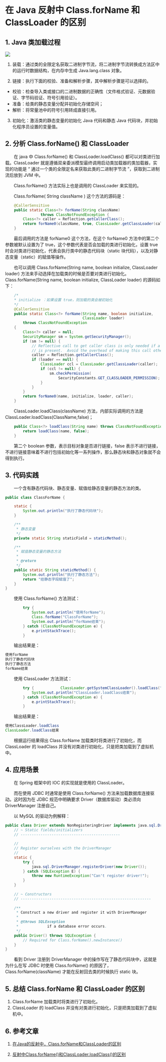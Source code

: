 # 在 Java 反射中 Class.forName 和 ClassLoader 的区别

## 1. Java 类加载过程

![](image/类加载过程.jpg)

1. 装载：通过类的全限定名获取二进制字节流，将二进制字节流转换成方法区中的运行时数据结构，在内存中生成 Java.lang.class 对象。

2. 链接：执行下面的校验、准备和解析步骤，其中解析步骤是可以选择的。

* 校验：检查导入类或接口的二进制数据的正确性（文件格式验证、元数据验证、字节码验证、符号引用验证）。
* 准备：给类的静态变量分配并初始化存储空间；
* 解析：将常量池中的符号引用转成直接引用。

3. 初始化：激活类的静态变量的初始化 Java 代码和静态 Java 代码块，并初始化程序员设置的变量值。

## 2. 分析 Class.forName() 和 ClassLoader

　　在 java 中 Class.forName() 和 ClassLoader.loadClass() 都可以对类进行加载。ClassLoader 就是遵循双亲委派模型最终调用启动类加载器的类加载器，实现的功能是 “ 通过一个类的全限定名来获取此类的二进制字节流 ”，获取到二进制流后放到 JVM 中。

　　Class.forName() 方法实际上也是调用的 ClassLoader 来实现的。

　　Class.forName( String className ) 这个方法的源码是：

```java
    @CallerSensitive
    public static Class<?> forName(String className)
                throws ClassNotFoundException {
        Class<?> caller = Reflection.getCallerClass();
        return forName0(className, true, ClassLoader.getClassLoader(caller), caller);
    }
```

　　最后调用的方法是 forName0 这个方法，在这个 forName0 方法中的第二个参数被默认设置为了 true，这个参数代表是否会加载的类进行初始化，设置 true 时会对类进行初始化，代表会执行类中的静态代码块（static 块代码），以及对静态变量（static）的赋值等操作。

　　也可以调用 Class.forName(String name, boolean initialize, ClassLoader loader) 方法来手动选择在加载类的时候是否要对类进行初始化。Class.forName(String name, boolean initialize, ClassLoader loader) 的源码如下：

```java
    /*
    * initialize ：如果设置 true，则加载的类会被初始化
    */
	@CallerSensitive
    public static Class<?> forName(String name, boolean initialize,
                                   ClassLoader loader)
        throws ClassNotFoundException
    {
        Class<?> caller = null;
        SecurityManager sm = System.getSecurityManager();
        if (sm != null) {
            // Reflective call to get caller class is only needed if a security manager
            // is present.  Avoid the overhead of making this call otherwise.
            caller = Reflection.getCallerClass();
            if (loader == null) {
                ClassLoader ccl = ClassLoader.getClassLoader(caller);
                if (ccl != null) {
                    sm.checkPermission(
                        SecurityConstants.GET_CLASSLOADER_PERMISSION);
                }
            }
        }
        return forName0(name, initialize, loader, caller);
    }
```

　　ClassLoader.loadClass(className) 方法，内部实际调用的方法是 ClassLoader.loadClass(ClassName,false)；

```java
    public Class<?> loadClass(String name) throws ClassNotFoundException {
        return loadClass(name, false);
    }
```

　　第二个 boolean 参数，表示目标对象是否进行链接，false 表示不进行链接，不进行链接意味着不进行包括初始化等一系列操作，那么静态块和静态对象就不会得到执行。

## 3. 代码实践

　　一个含有静态代码块、静态变量、赋值给静态变量的静态方法的类。

```java
public class ClassForName {

    static {
        System.out.println("执行了静态代码块");
    }

    /**
     * 静态变量
     */
    private static String staticField = staticMethod();

    /**
     * 赋值静态变量的静态方法
     *
     * @return
     */
    public static String staticMethod() {
        System.out.println("执行了静态方法");
        return "给静态字段赋值了";
    }
}
```

　　使用 Class.forName() 方法测试：

```java
        try {
            System.out.println("使用forName");
            Class.forName("ClassForName");
            System.out.println("forName结束");
        } catch (ClassNotFoundException e) {
            e.printStackTrace();
        }
```

　　输出结果是：

```java
使用forName
执行了静态代码块
执行了静态方法
forName结束
```

　　使用 ClassLoader 方法测试：

```java
        try {            ClassLoader.getSystemClassLoader().loadClass("ClassForName");
            System.out.println("ClassLoader.loadClass结束");
        } catch (ClassNotFoundException e) {
            e.printStackTrace();
        }
```

　　输出结果是：

```java
使用ClassLoader.loadClass
ClassLoader.loadClass结束
```

　　根据运行结果得出 Class.forName 加载类时将类进行了初始化，而 ClassLoader 的 loadClass 并没有对类进行初始化，只是把类加载到了虚拟机中。

 ## 4. 应用场景

　　在 Spring 框架中的 IOC 的实现就是使用的 ClassLoader。

　　而在使用 JDBC 时通常是使用 Class.forName() 方法来加载数据库连接驱动。这时因为在 JDBC 规范中明确要求 Driver（数据库驱动）类必须向 DriverManager 注册自己。

　　以 MySQL 的驱动为例解释：

```java
public class Driver extends NonRegisteringDriver implements java.sql.Driver {  
    // ~ Static fields/initializers  
    // ---------------------------------------------  
  
    //  
    // Register ourselves with the DriverManager  
    //  
    static {  
        try {  
            java.sql.DriverManager.registerDriver(new Driver());  
        } catch (SQLException E) {  
            throw new RuntimeException("Can't register driver!");  
        }  
    }  
  
    // ~ Constructors  
    // -----------------------------------------------------------  
  
    /** 
     * Construct a new driver and register it with DriverManager 
     *  
     * @throws SQLException 
     *             if a database error occurs. 
     */  
    public Driver() throws SQLException {  
        // Required for Class.forName().newInstance()  
    }  
}
```

　　看到 Driver 注册到 DriverManager 中的操作写在了静态代码块中，这就是为什么在写 JDBC 时使用 Class.forName() 的原因了，Class.forName(className) 才能在反射回去类的时候执行 static 块。

## 5. 总结 Class.forName 和  ClassLoader 的区别

1. Class.forName 加载类时将类进行了初始化。
2. ClassLoader 的 loadClass 并没有对类进行初始化，只是把类加载到了虚拟机中。


## 6. 参考文章

1. [在Java的反射中，Class.forName和ClassLoader的区别](https://www.cnblogs.com/jimoer/p/9185662.html)

2. [反射中Class.forName()和ClassLoader.loadClass()的区别](https://www.cnblogs.com/zabulon/p/5826610.html)

   


